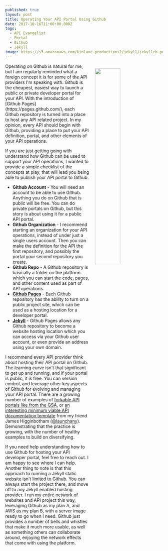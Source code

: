 ```yaml
---
published: true
layout: post
title: Operating Your API Portal Using Github
date: 2017-10-16T11:00:00.000Z
tags:
  - API Evangelist
  - Portal
  - Github
  - Jekyll
image: https://s3.amazonaws.com/kinlane-productions2/jekyll/jekyllrb.png
---
```

<p><img src="https://s3.amazonaws.com/kinlane-productions2/jekyll/jekyllrb.png" align="right" width="40%" style="padding: 15px;" /></p>Operating on Github is natural for me, but I am regularly reminded what a foreign concept it is for some of the API providers I'm speaking with. Github is the cheapest, easiest way to launch a public or private developer portal for your API. With the introduction of [Github Pages](https://pages.github.com/), each Github repository is turned into a place to host any API related project. In my opinion, every API should begin with Github, providing a place to put your API definition, portal, and other elements of your API operations.

If you are just getting going with understand how Github can be used to support your API operations, I wanted to provide a simple checklist of the concepts at play, that will lead you being able to publish your API portal to Github.

- **Github Account** - You will need an account to be able to use Github. Anything you do on Github that is public will be free. You can do private portals on Github, but this story is about using it for a public API portal.
- **Github Organization** - I recommend starting an organization for your API operations, instead of under just a single users account. Then you can make the definition for the API the first repository, and possibly the portal your second repository you create.
- **Github Repo** - A Github repository is basically a folder on the platform which you can start the code, pages, and other content used as part of API operations.
- [**Github Pages**](https://pages.github.com/) - Each Github repository has the ability to turn on a public project site, which can be used as a hosting location for a developer portal.
- [**Jekyll**](https://jekyllrb.com/) - Github Pages allows any Github repository to become a website hosting location which you can access via your Github user account, or even provide an address using your own domain.

I recommend every API provider think about hosting their API portal on Github. The learning curve isn't that significant to get up and running, and if your portal is public, it is free. You can version control, and leverage other key aspects of Github for evolving and managing your API portal. There are a growing number of examples of [forkable API portals like from the GSA](https://apievangelist.com/2017/06/14/gsa-api-standards-with-working-prototype-api-and-portal/), or [an interesting minimum viable API documentation template](http://portal.apievangelist.com/2017/09/05/a-new-minimumviable-documentation-jekyll-template-for-apis/) from my friend James Higginbotham ([@launchany](https://twitter.com/launchany)). Demonstrating that the practice is growing, with the number of healthy examples to build on diversifying.

If you need help understanding how to use Github for hosting your API developer portal, feel free to reach out. I am happy to see where I can help. Another thing to note is that this approach to running a Jekyll static website isn't limited to Github. You can always start the project there, and move off to any Jekyll enabled hosting provider. I run my entire network of websites and API project this way, leveraging Github as my plan A, and AWS as my plan B, with a server image ready to go when I need. Github just provides a number of bells and whistles that make it much more usable, as well as something others can collaborate around, enjoying the network effects that come with using the platform.
